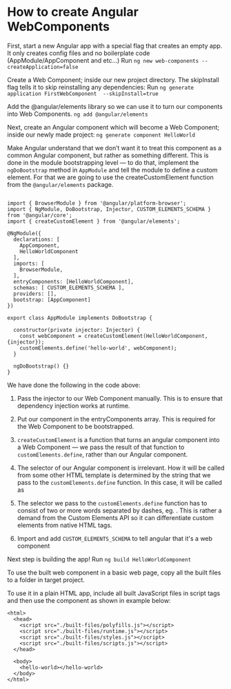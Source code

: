 # How to create Angular WebComponents

First, start a new Angular app with a special flag that creates an empty app. It only creates config files and no boilerplate code (AppModule/AppComponent and etc…)
Run `ng new web-components --createApplication=false`

Create a Web Component; inside our new project directory. The skipInstall flag tells it to skip reinstalling any dependencies:
Run `ng generate application FirstWebComponent  --skipInstall=true`

Add the @angular/elements library so we can use it to turn our components into Web Components.
`ng add @angular/elements`

Next, create an Angular component which will become a Web Component; inside our newly made project:
`ng generate component HelloWorld`

Make Angular understand that we don’t want it to treat this component as a common Angular component, but rather as something different. This is done in the module bootstrapping level — to do that, implement the `ngDoBootstrap` method in `AppModule` and tell the module to define a custom element. For that we are going to use the createCustomElement function from the `@angular/elements` package.

```

import { BrowserModule } from '@angular/platform-browser';
import { NgModule, DoBootstrap, Injector, CUSTOM_ELEMENTS_SCHEMA } from '@angular/core';
import { createCustomElement } from '@angular/elements';

@NgModule({
  declarations: [
    AppComponent,
    HelloWorldComponent
  ],
  imports: [
    BrowserModule,
  ],
  entryComponents: [HelloWorldComponent],
  schemas: [ CUSTOM_ELEMENTS_SCHEMA ],
  providers: [],
  bootstrap: [AppComponent]
})

export class AppModule implements DoBootstrap { 

  constructor(private injector: Injector) {
    const webComponent = createCustomElement(HelloWorldComponent, {injector});
    customElements.define('hello-world', webComponent);
  }

  ngDoBootstrap() {}
}

```

We have done the following in the code above:

1. Pass the injector to our Web Component manually. This is to ensure that dependency injection works at runtime.

2. Put our component in the entryComponents array. This is required for the Web Component to be bootstrapped.

3. `createCustomElement` is a function that turns an angular component into a Web Component — we pass the result of that function to `customElements.define`, rather than our Angular component.

4. The selector of our Angular component is irrelevant. How it will be called from some other HTML template is determined by the string that we pass to the `customElements.define` function. In this case, it will be called as <hello-world></hello-world>

5. The selector we pass to the `customElements.define` function has to consist of two or more words separated by dashes, eg. <hello-world></hello-world>. This is rather a demand from the Custom Elements API so it can differentiate custom elements from native HTML tags.

6. Import and add `CUSTOM_ELEMENTS_SCHEMA` to tell angular that it's a web component


Next step is building the app! Run `ng build HelloWorldComponent`

To use the built web component in a basic web page, copy all the built files to a folder in target project.

To use it in a plain HTML app, include all built JavaScript files in script tags and then use the component as shown in example below:

```
<html>
  <head>
    <script src="./built-files/polyfills.js"></script>
    <script src="./built-files/runtime.js"></script>
    <script src="./built-files/styles.js"></script>
    <script src="./built-files/scripts.js"></script>
  </head>

  <body>
    <hello-world></hello-world>
  </body>
</html>

```


